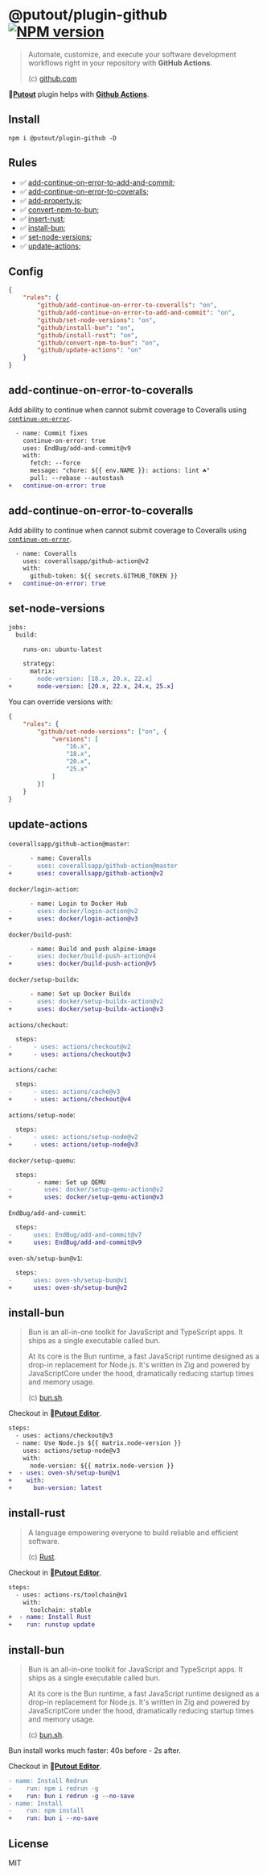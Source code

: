 # @putout/plugin-github [![NPM version][NPMIMGURL]][NPMURL]

[NPMIMGURL]: https://img.shields.io/npm/v/@putout/plugin-github.svg?style=flat&longCache=true
[NPMURL]: https://npmjs.org/package/@putout/plugin-github "npm"

> Automate, customize, and execute your software development workflows right in your repository with **GitHub Actions**.
>
> (c) [github.com](https://docs.github.com/en/actions)

🐊[**Putout**](https://github.com/coderaiser/putout) plugin helps with [**Github Actions**](https://github.com/features/actions).

## Install

```
npm i @putout/plugin-github -D
```

## Rules

- ✅ [add-continue-on-error-to-add-and-commit](#add-continue-on-error-to-add-and-commit);
- ✅ [add-continue-on-error-to-coveralls](#add-continue-on-error-to-coveralls);
- ✅ [add-property.js](#add-property.js);
- ✅ [convert-npm-to-bun](#convert-npm-to-bun);
- ✅ [insert-rust](#insert-rust);
- ✅ [install-bun](#install-bun);
- ✅ [set-node-versions](#set-node-versions);
- ✅ [update-actions](#update-actions);

## Config

```json
{
    "rules": {
        "github/add-continue-on-error-to-coveralls": "on",
        "github/add-continue-on-error-to-add-and-commit": "on",
        "github/set-node-versions": "on",
        "github/install-bun": "on",
        "github/install-rust": "on",
        "github/convert-npm-to-bun": "on",
        "github/update-actions": "on"
    }
}
```

## add-continue-on-error-to-coveralls

Add ability to continue when cannot submit coverage to Coveralls using [`continue-on-error`](https://docs.github.com/en/actions/using-workflows/workflow-syntax-for-github-actions#jobsjob_idstepscontinue-on-error).

```diff
  - name: Commit fixes
    continue-on-error: true
    uses: EndBug/add-and-commit@v9
    with:
      fetch: --force
      message: "chore: ${{ env.NAME }}: actions: lint ☘️"
      pull: --rebase --autostash
+   continue-on-error: true
```

## add-continue-on-error-to-coveralls

Add ability to continue when cannot submit coverage to Coveralls using [`continue-on-error`](https://docs.github.com/en/actions/using-workflows/workflow-syntax-for-github-actions#jobsjob_idstepscontinue-on-error).

```diff
  - name: Coveralls
    uses: coverallsapp/github-action@v2
    with:
      github-token: ${{ secrets.GITHUB_TOKEN }}
+   continue-on-error: true
```

## set-node-versions

```diff
jobs:
  build:

    runs-on: ubuntu-latest

    strategy:
      matrix:
-       node-version: [18.x, 20.x, 22.x]
+       node-version: [20.x, 22.x, 24.x, 25.x]
```

You can override versions with:

```json
{
    "rules": {
        "github/set-node-versions": ["on", {
            "versions": [
                "16.x",
                "18.x",
                "20.x",
                "25.x"
            ]
        }]
    }
}
```

## update-actions

`coverallsapp/github-action@master`:

```diff
      - name: Coveralls
-       uses: coverallsapp/github-action@master
+       uses: coverallsapp/github-action@v2
```

`docker/login-action`:

```diff
      - name: Login to Docker Hub
-       uses: docker/login-action@v2
+       uses: docker/login-action@v3
```

`docker/build-push`:

```diff
      - name: Build and push alpine-image
-       uses: docker/build-push-action@v4
+       uses: docker/build-push-action@v5
```

`docker/setup-buildx`:

```diff
      - name: Set up Docker Buildx
-       uses: docker/setup-buildx-action@v2
+       uses: docker/setup-buildx-action@v3
```

`actions/checkout`:

```diff
  steps:
-      - uses: actions/checkout@v2
+      - uses: actions/checkout@v3
```

`actions/cache`:

```diff
  steps:
-      - uses: actions/cache@v3
+      - uses: actions/checkout@v4
```

`actions/setup-node`:

```diff
  steps:
-      - uses: actions/setup-node@v2
+      - uses: actions/setup-node@v3
```

`docker/setup-quemu`:

```diff
  steps:
        - name: Set up QEMU
-         uses: docker/setup-qemu-action@v2
+         uses: docker/setup-qemu-action@v3
```

`EndBug/add-and-commit`:

```diff
  steps:
-      uses: EndBug/add-and-commit@v7
+      uses: EndBug/add-and-commit@v9
```

`oven-sh/setup-bun@v1`:

```diff
  steps:
-      uses: oven-sh/setup-bun@v1
+      uses: oven-sh/setup-bun@v2
```

## install-bun

> Bun is an all-in-one toolkit for JavaScript and TypeScript apps. It ships as a single executable called bun.
>
> At its core is the Bun runtime, a fast JavaScript runtime designed as a drop-in replacement for Node.js. It's written in Zig and powered by JavaScriptCore under the hood, dramatically reducing startup times and memory usage.
>
> (c) [bun.sh](https://bun.sh).

Checkout in 🐊[**Putout Editor**](https://putout.cloudcmd.io/#/gist/2d10cb903c532df454a8dfd6de2780c3/ee6b347faef340f20b7c1aa53564f72572c493df).

```diff
steps:
  - uses: actions/checkout@v3
  - name: Use Node.js ${{ matrix.node-version }}
    uses: actions/setup-node@v3
    with:
      node-version: ${{ matrix.node-version }}
+  - uses: oven-sh/setup-bun@v1
+    with:
+      bun-version: latest
```

## install-rust

> A language empowering everyone to build reliable and efficient software.
>
> (c) [Rust](https://rust-lang.orgh).

Checkout in 🐊[**Putout Editor**](https://putout.cloudcmd.io/#/gist/ad1fbd14cf16ce2e0ebf768fbfc07387/ec47bc0fe622b0001070c871e423979f7d29cbfb).

```diff
steps:
  - uses: actions-rs/toolchain@v1
    with:
      toolchain: stable
+  - name: Install Rust
+    run: runstup update
```

## install-bun

> Bun is an all-in-one toolkit for JavaScript and TypeScript apps. It ships as a single executable called bun.
>
> At its core is the Bun runtime, a fast JavaScript runtime designed as a drop-in replacement for Node.js. It's written in Zig and powered by JavaScriptCore under the hood, dramatically reducing startup times and memory usage.
>
> (c) [bun.sh](https://bun.sh).

Bun install works much faster: 40s before - 2s after.

Checkout in 🐊[**Putout Editor**](https://putout.cloudcmd.io/#/gist/e03cc6ff4d9927568dc4f6f608be10ef/52146f4cbbc02c5bc8d7242af94d37f8734b3b36).

```diff
- name: Install Redrun
-    run: npm i redrun -g
+    run: bun i redrun -g --no-save
- name: Install
-    run: npm install
+    run: bun i --no-save
```

## License

MIT

